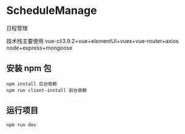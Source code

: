 # ScheduleManage

日程管理<br/>

技术栈主要使用 vue-cli3.9.2+vue+elementUI+vuex+vue-router+axios<br/>
              node+express+mongoose

## 安装 npm 包

```
npm install 后台依赖
npm run client-install 前台依赖
```

## 运行项目

```
npm run dev
```
